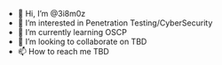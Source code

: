 - 👋 Hi, I’m @3i8m0z
- 👀 I’m interested in Penetration Testing/CyberSecurity
- 🌱 I’m currently learning OSCP
- 💞️ I’m looking to collaborate on TBD
- 📫 How to reach me TBD

<!---
3i8m0z/3i8m0z is a ✨ special ✨ repository because its `README.md` (this file) appears on your GitHub profile.
You can click the Preview link to take a look at your changes.
--->
